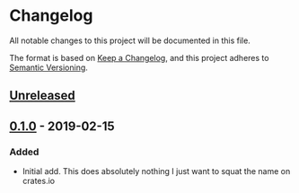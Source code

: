 # Changelog
All notable changes to this project will be documented in this file.

The format is based on [Keep a Changelog](https://keepachangelog.com/en/1.0.0/),
and this project adheres to [Semantic Versioning](https://semver.org/spec/v2.0.0.html).

## [Unreleased]

## [0.1.0] - 2019-02-15
### Added
- Initial add. This does absolutely nothing I just want to squat the name on crates.io

[Unreleased]: https://github.com/EmbarkStudios/clearly-defined/compare/0.1.0...HEAD
[0.1.0]: https://github.com/EmbarkStudios/clearly-defined/releases/tag/0.1.0
